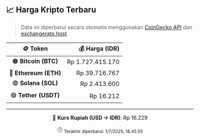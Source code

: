 

<!-- HARGA_KRIPTO -->
## 📈 Harga Kripto Terbaru

> Data ini diperbarui secara otomatis menggunakan [CoinGecko API](https://www.coingecko.com/) dan [exchangerate.host](https://exchangerate.host/)

<div align="center">

| 🪙 Token | 💰 Harga (IDR) |
|:------:|---------------:|
| 🟠 **Bitcoin (BTC)**   | Rp 1.727.415.170 |
| 🔵 **Ethereum (ETH)**  | Rp 39.716.767 |
| 🟣 **Solana (SOL)**    | Rp 2.413.600 |
| 🟢 **Tether (USDT)**   | Rp 16.212 |

---

💱 **Kurs Rupiah (USD → IDR)**: Rp 16.229

🕒 <sub>Terakhir diperbarui: 1/7/2025, 18.45.55</sub>

</div>
<!-- /HARGA_KRIPTO -->